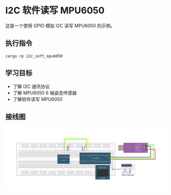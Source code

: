 # I2C 软件读写 MPU6050

这是一个使用 GPIO 模拟 I2C 读写 MPU6050 的示例。

## 执行指令

```shell
cargo rp i2c_soft_mpu6050
```

## 学习目标

- 了解 I2C 通讯协议
- 了解 MPU6050 6 轴姿态传感器
- 了解软件读写 MPU6050

## 接线图

![](../../../images/wiring_diagram/10-1%20软件I2C读写MPU6050.jpg)
